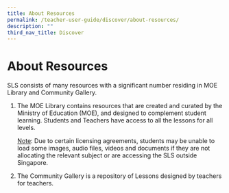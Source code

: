 ```yaml
---
title: About Resources
permalink: /teacher-user-guide/discover/about-resources/
description: ""
third_nav_title: Discover
---
```

<h1>About Resources</h1>
  <p>SLS consists of many resources with a significant number residing in MOE Library and Community Gallery.</p>
  <ol>
    <li>
      <p>The MOE Library contains resources that are created and curated by the Ministry of Education (MOE), and designed to complement student learning. Students and Teachers have access to all the lessons for all levels.</p>
      <p><u>Note</u>: Due to certain licensing agreements, students may be unable to load some images, audio files, videos and documents if they are not allocating the relevant subject or are accessing the SLS outside Singapore.</p>
    </li>
    <li>
      <p>The Community Gallery is a repository of Lessons designed by teachers for teachers.</p>
    </li>
  </ol>